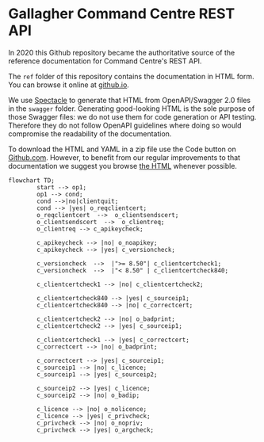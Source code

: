 # Gallagher Command Centre REST API

In 2020 this Github repository became the authoritative source of the reference documentation for
Command Centre's REST API.

The `ref` folder of this repository contains the documentation in HTML form.  You can browse it
online at [github.io].

We use [Spectacle](https://github.com/sourcey/spectacle) to generate that HTML from OpenAPI/Swagger
2.0 files in the `swagger` folder.  Generating good-looking HTML is the sole purpose of those
Swagger files:  we do not use them for code generation or API testing.  Therefore they do not follow
OpenAPI guidelines where doing so would compromise the readability of the documentation.

To download the HTML and YAML in a zip file use the Code button on
[Github.com](https://github.com/GallagherSecurity/cc-rest-docs).  However, to benefit from our
regular improvements to that documentation we suggest you browse [the HTML][github.io] whenever
possible.

[github.io]: https://gallaghersecurity.github.io/cc-rest-docs/ref

```mermaid
flowchart TD;
        start --> op1;
        op1 --> cond;
        cond -->|no|clientquit;
        cond --> |yes| o_reqclientcert;
        o_reqclientcert  -->  o_clientsendscert;
        o_clientsendscert  -->  o_clientreq;
        o_clientreq --> c_apikeycheck;

        c_apikeycheck --> |no| o_noapikey;
        c_apikeycheck --> |yes| c_versioncheck;

        c_versioncheck  -->  |">= 8.50"| c_clientcertcheck1;
        c_versioncheck  -->  |"< 8.50" | c_clientcertcheck840;

        c_clientcertcheck1 --> |no| c_clientcertcheck2;

        c_clientcertcheck840 --> |yes| c_sourceip1;
        c_clientcertcheck840 --> |no| c_correctcert;

        c_clientcertcheck2 --> |no| o_badprint;
        c_clientcertcheck2 --> |yes| c_sourceip1;

        c_clientcertcheck1 --> |yes| c_correctcert;
        c_correctcert --> |no| o_badprint;

        c_correctcert --> |yes| c_sourceip1;
        c_sourceip1 --> |no| c_licence;
        c_sourceip1 --> |yes| c_sourceip2;
        
        c_sourceip2 --> |yes| c_licence;
        c_sourceip2 --> |no| o_badip;

        c_licence --> |no| o_nolicence;
        c_licence --> |yes| c_privcheck;
        c_privcheck --> |no| o_nopriv;
        c_privcheck --> |yes| o_argcheck;

```
